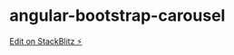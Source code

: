 # angular-bootstrap-carousel

[Edit on StackBlitz ⚡️](https://stackblitz.com/edit/bootstrap-carousel-kchskt)